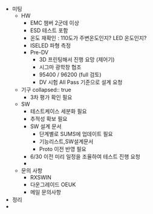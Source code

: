 - 미팅
	- HW
		- EMC 챔버 2군데 이상
		- ESD 테스트 포함
		- 온도 재확인 : 110도가  주변온도인지? LED 온도인지?
		- ISELED 파형 측정
		- Pre-DV
			- 3D 프린팅해서 진행 요망 (제어기)
			- 시그마 광학창 협조
			- 95400 / 96200 (full 검토)
			- DV 시험 All Pass 기준으로 설계 요청
	- 기구
	  collapsed:: true
		- 3차 평가 확인 필요
	- SW
		- 테스트케이스 세분화 필요
		- 추적성 확보 필요
		- SW 설계 문서
			- 단계별로 SUMS에 업데이트 필요
			- 기능리스트,SW설계문서
			- Proto 이전 반영 필요
		- 6/30 이전 미리 일정을 조율하여 테스트 진행 요청
		-
	- 문의 사항
		- RXSWIN
		- 다운그레이드 OEUK
		- 메일 문의사항
- 정리
-